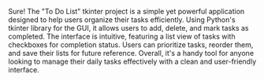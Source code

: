 Sure! The "To Do List" tkinter project is a simple yet powerful application designed to help users organize their tasks efficiently. Using Python's tkinter library for the GUI, it allows users to add, delete, and mark tasks as completed. The interface is intuitive, featuring a list view of tasks with checkboxes for completion status. Users can prioritize tasks, reorder them, and save their lists for future reference. Overall, it's a handy tool for anyone looking to manage their daily tasks effectively with a clean and user-friendly interface.



